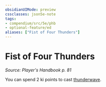 ```yaml
---
obsidianUIMode: preview
cssclasses: json5e-note
tags:
- compendium/src/5e/phb
- optional-feature/ed
aliases: ["Fist of Four Thunders"]
---
```

# Fist of Four Thunders
*Source: Player's Handbook p. 81* 

You can spend 2 ki points to cast [thunderwave](../spells/thunderwave.md#).